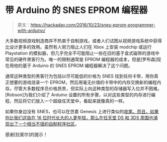 # 带 Arduino 的 SNES EPROM 编程器

> 原文：<https://hackaday.com/2016/10/23/snes-eprom-programmer-with-arduino/>

大多数视频游戏制造商并不热衷于自制游戏，或者人们试图从视频游戏系统中获得比设计更多的效用。虽然有人努力阻止人们在 Xbox 上安装 modchip 或运行 Playstation 的模拟器，但几乎完全不可能阻止一些在旧的基于盒式磁带的游戏中常见的硬件黑客行为。唯一的限制通常是 EPROM 编程器的成本，但是[罗布森]现在用他的基于 Arduino 的 SNES EPROM 编程器解决了这个问题。

通常这种类型的黑客行为包括以尽可能低的价格为 SNES 找到任何卡带，用你真正想要的游戏烧录一个 EPROM，然后用毫无价值的卡带中的内存交换新的编程内存。尽管大多数程序员价格昂贵，但实际上向这种类型的存储器写入位并不困难。[Robson]为我们介绍了 Arduino 设置的所有步骤，以对这些类型的内存进行编程，然后将它们放入一个超级任天堂中，看起来就像真的一样。

如果你身边没有 SNES，也可以在世嘉 Genesis 上进行类似的[收尾。而且，如果你比我们这些在 16 位时代长大的人更年轻，那么在](http://hackaday.com/2014/06/18/the-sega-mega-drive-dev-kit/http://hackaday.com/2014/06/18/the-sega-mega-drive-dev-kit/)[任天堂 DS 和 3DS 周围也涌现出了一个相当不错的自制程序社区](http://hackaday.com/2014/11/21/3ds-homebrew-channel-and-custom-firmware/)。

感谢[拉斐尔]的提示！